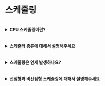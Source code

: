 # 스케줄링

<br>
<details>
    <summary><b>CPU 스케줄링이란?</b></summary>
    <br>
    CPU 스케줄링은 어떤 작업에 CPU를 할당할 지 결정하는 작업입니다. CPU 스케줄링이 중요한 이유는 어떤 프로세스에 CPU를 할당하느냐에 따라서 시스템의 효율을 결정하기 때문입니다.
</details>
<br>

<br>
<details>
    <summary><b>스케줄러 종류에 대해서 설명해주세요</b></summary>
    <br>
    스케줄러의 종류는 장기, 중기, 단기 스케줄러가 있습니다.
    <br>
    장기 스케줄러는 프로세스가 생성되고 메모리에 올라오는 시점을 결정합니다. 즉, 전체 시스템의 멀티 프로그래밍 수준을 결정합니다. 시분할 시스템에서는 사용되지 않습니다.
    <br>
    단기 스케줄러는 CPU를 할당할 프로세스를 결정합니다. 가장 작은 단위의 스케줄링이 수행됩니다.
    <br>
    중기 스케줄러는 프로세스를 중지(Suspend)하거나 활성화(Active)하여 전체 시스템에 활성화된 프로세스의 수를 조잘합니다. 중기 스케줄러도 전체 시스템의 멀티 프로그래밍 정도를 결정합니다.
</details>
<br>


<br>
<details>
    <summary><b>스케줄링은 언제 발생하나요?</b></summary>
    <br>
    장기 스케줄링은 프로그램이 메모리에 올라오고, 운영체제로부터 PCB를 할당받은 후 준비 큐로 이동하는 시점에 발생합니다
    <br>
    중기 스케줄링은 프로세스의 준비 상태나 대기 상태에서 발생합니다. 스케줄러가 현재 시스템이 과부하 상태이거나, 현재 프로세스가 악의적인 의도를 가지고 있다고 판단되면 프로세스를 스왑영역으로 쫓아냅니다. 그리고 시스템이 안정되었다고 판단하면 다시 메모리로 가져옵니다.
    <br>
    단기 스케줄링(CPU 스케줄링)은 프로세스에게 CPU를 할당하거나 CPU를 가져올 때 발생합니다. 준비 큐에 위치한 프로세스에게 CPU를 할당하거나 실행중인 프로세스가 타임 퀀텀을 모두 소진했을 때 발생합니다. 그리고 실행중인 프로세스가 입출력을 요구하여 대기 상태로 이동할 때나 입출력이 완료된 프로세스가 다시 준비상태로 이동할 때 발생합니다. 마지막으로 프로세스가 작업을 모두 완료한 경우에도 단기 스케줄링이 발생합니다.
</details>
<br>

<br>
<details>
    <summary><b>선점형과 비선점형 스케줄링에 대해서 설명해주세요</b></summary>
    <br>
    선점형 스케줄링은 한 프로세스가 CPU를 할당받아 작업을 수행 중일 때 CPU를 빼앗아 다른 프로세스에게 할당할 수 있는 스케줄링 방식을 의미하고, 비선점형 스케줄링은 프로세스가 CPU를 작업이 완료될 때까지 독점하는 스케줄링 방식을 의미합니다.
    <br>
    비선점형 스케줄링은 과거 일괄처리방식에 적합한 스케줄링 방식이며, 선점형 스케줄링 방식은 대화형, 시분할 시스템에 적합한 스케줄링 방식입니다. 선점형 스케줄링이라고 해도 비선점 방식으로 동작하는 프로세스도 존재합니다.
</details>
<br>